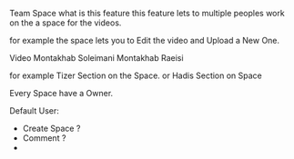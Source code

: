 Team Space
what is this feature 
this feature lets to multiple peoples work on the a space for the videos.

for example the space lets you to Edit the video and Upload a New One. 

Video 
Montakhab Soleimani 
Montakhab Raeisi


for example Tizer Section on the Space.
or Hadis Section on Space

Every Space have a Owner.


Default User:
- Create Space ? 
- Comment ? 
- 